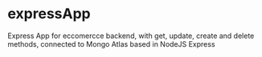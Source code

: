 # expressApp
Express App for eccomercce backend, with get, update, create and delete methods, connected to Mongo Atlas based in NodeJS Express
